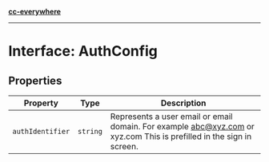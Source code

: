 [**cc-everywhere**](../../../../../index.md)

***

# Interface: AuthConfig

## Properties

| Property | Type | Description |
| ------ | ------ | ------ |
| `authIdentifier` | `string` | Represents a user email or email domain. For example abc@xyz.com or xyz.com This is prefilled in the sign in screen. |
